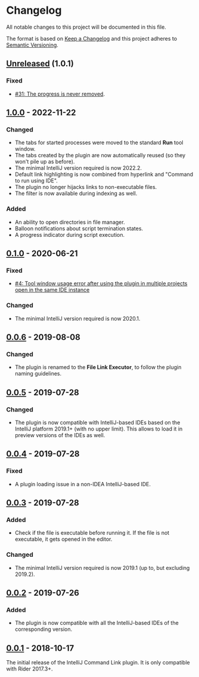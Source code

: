 Changelog
=========
All notable changes to this project will be documented in this file.

The format is based on [Keep a Changelog](http://keepachangelog.com/en/1.0.0/) and this project adheres to [Semantic Versioning](http://semver.org/spec/v2.0.0.html).

## [Unreleased] (1.0.1)
### Fixed
- [#31: The progress is never removed](https://github.com/ForNeVeR/file-link-executor/issues/31).

## [1.0.0] - 2022-11-22
### Changed
- The tabs for started processes were moved to the standard **Run** tool window.
- The tabs created by the plugin are now automatically reused (so they won't pile up as before).
- The minimal IntelliJ version required is now 2022.2.
- Default link highlighting is now combined from hyperlink and "Command to run using IDE".
- The plugin no longer hijacks links to non-executable files.
- The filter is now available during indexing as well.

### Added
- An ability to open directories in file manager.
- Balloon notifications about script termination states.
- A progress indicator during script execution.

## [0.1.0] - 2020-06-21
### Fixed
- [#4: Tool window usage error after using the plugin in multiple projects open in the same IDE instance](https://github.com/ForNeVeR/file-link-executor/issues/4)

### Changed
- The minimal IntelliJ version required is now 2020.1.

## [0.0.6] - 2019-08-08
### Changed
- The plugin is renamed to the **File Link Executor**, to follow the plugin naming guidelines.

## [0.0.5] - 2019-07-28
### Changed
- The plugin is now compatible with IntelliJ-based IDEs based on the IntelliJ platform 2019.1+ (with no upper limit). This allows to load it in preview versions of the IDEs as well.

## [0.0.4] - 2019-07-28
### Fixed
- A plugin loading issue in a non-IDEA IntelliJ-based IDE.

## [0.0.3] - 2019-07-28
### Added
- Check if the file is executable before running it. If the file is not executable, it gets opened in the editor.

### Changed
- The minimal IntelliJ version required is now 2019.1 (up to, but excluding 2019.2).

## [0.0.2] - 2019-07-26
### Added
- The plugin is now compatible with all the IntelliJ-based IDEs of the corresponding version.

## [0.0.1] - 2018-10-17
The initial release of the IntelliJ Command Link plugin. It is only compatible with Rider 2017.3+.

[0.0.1]: https://github.com/ForNeVeR/file-link-executor/releases/tag/v0.0.1
[0.0.2]: https://github.com/ForNeVeR/file-link-executor/compare/v0.0.1...v0.0.2
[0.0.3]: https://github.com/ForNeVeR/file-link-executor/compare/v0.0.2...v0.0.3
[0.0.4]: https://github.com/ForNeVeR/file-link-executor/compare/v0.0.3...v0.0.4
[0.0.5]: https://github.com/ForNeVeR/file-link-executor/compare/v0.0.4...v0.0.5
[0.0.6]: https://github.com/ForNeVeR/file-link-executor/compare/v0.0.5...v0.0.6
[0.1.0]: https://github.com/ForNeVeR/file-link-executor/compare/v0.0.6...v0.1.0
[1.0.0]: https://github.com/ForNeVeR/file-link-executor/compare/v0.1.0...v1.0.0
[Unreleased]: https://github.com/ForNeVeR/file-link-executor/compare/v1.0.0...HEAD
